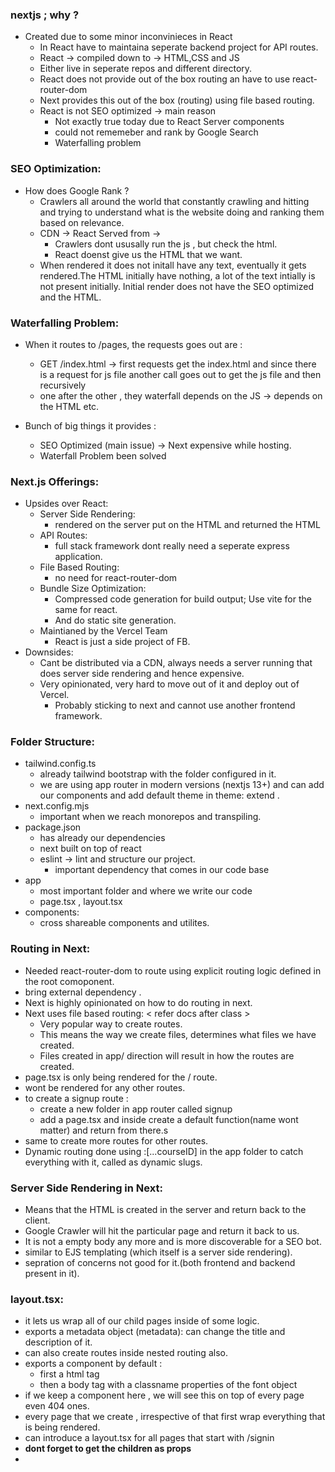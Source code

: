 
### nextjs ; why ?
- Created due to some minor inconvinieces in React
	- In React have to maintaina seperate backend project for API routes.
	- React -> compiled down to -> HTML,CSS and JS 
	- Either live in seperate repos and different directory.
	- React does not provide out of the box routing an have to use react-router-dom
	- Next provides this out of the box (routing) using file based routing.
	- React is not SEO optimized -> main reason
		- Not exactly true today due to React Server components
		- could not rememeber and rank by Google Search 
		- Waterfalling problem 

### SEO Optimization:
- How does Google Rank ?
	- Crawlers all around the world that constantly crawling and hitting and trying to understand what is the website doing and ranking them based on relevance.
	- CDN -> React Served from -> 
		- Crawlers dont ususally run the js , but check the html.
		- React doenst give us the HTML that we want.
	- When rendered it does not initall have any text, eventually it gets rendered.The HTML initially have nothing, a lot of the text intially is not present initially. Initial render does not have the SEO optimized and the HTML.
### Waterfalling Problem:
- When it routes to /pages, the requests goes out are :
	- GET /index.html -> first requests get the index.html and since there is a request for js file another call goes out to get the js file and then recursively 
	- one after the other , they waterfall depends on the JS -> depends on the HTML etc.


- Bunch of big things it provides :
	- SEO Optimized (main issue) -> Next expensive while hosting.
	- Waterfall Problem been solved

### Next.js Offerings:
- Upsides over React:
	- Server Side Rendering:
		- rendered on the server put on the HTML and returned the HTML
	- API Routes:
		- full stack framework dont really need a seperate express application. 
	- File Based Routing:
		- no need for react-router-dom
	- Bundle Size Optimization:
		- Compressed code generation for build output; Use vite for the same for react. 
		- And do static site generation.
	- Maintianed by the Vercel Team 
		- React is just a side project of FB.
- Downsides:
	- Cant be distributed via a CDN, always needs a server running that does server side rendering and hence expensive.
	- Very opinionated, very hard to move out of it and deploy out of Vercel.
		- Probably sticking to next and cannot use another frontend framework.


### Folder Structure:
- tailwind.config.ts
	- already tailwind bootstrap with the folder configured in it.
	- we are using app router in modern versions (nextjs 13+) and can add our components and add default theme in theme: extend .
- next.config.mjs
	- important when we reach monorepos and transpiling.
- package.json
	- has already our dependencies
	- next built on top of react
	- eslint -> lint and structure our project.
		- important dependency that comes in our code base
- app 
	- most important folder and where we write our code
	- page.tsx , layout.tsx 
- components:
	- cross shareable components and utilites.

### Routing in Next:
- Needed react-router-dom to route using explicit routing logic defined in the root comoponent.
- bring external dependency .
- Next is highly opinionated on how to do routing in next.
- Next uses file based routing: < refer docs after class >
	- Very popular way to create routes.
	- This means the way we create files, determines what files we have created.
	- Files created in app/ direction will result in how the routes are created.
- page.tsx is only being rendered for the / route.
- wont be rendered for any other routes.
- to create a signup route :
	- create a new folder in app router called signup 
	- add a page.tsx and inside create a default function(name wont matter) and return from there.s
- same to create more routes for other routes.
- Dynamic routing done using :\[...courseID] in the app folder to catch everything with it, called as dynamic slugs. 
### Server Side Rendering in Next:
- Means that the HTML is created in the server and return back to the client.
- Google Crawler will hit the particular page and return it back to us.
- It is not a empty body any more and is more discoverable for a SEO bot.
- similar to EJS templating (which itself is a server side rendering).
- sepration of concerns not good for it.(both frontend and backend present in it).


### layout.tsx:
- it lets us wrap all of our child pages inside of some logic.
- exports a metadata object (metadata): can change the title and description of it.
- can also create routes inside nested routing also.
- exports a component by default :
	- first a html tag
	- then a body tag with a classname properties of the font object
- if we keep a component here , we will see this on top of every page even 404 ones.
- every page that we create , irrespective of that first wrap everything that is being rendered.
- can introduce a layout.tsx for all pages that start with /signin
- **dont forget to get the children as props**
- 